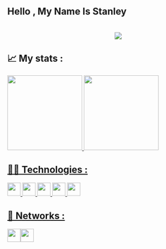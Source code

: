 

## Hello , My Name Is Stanley

<p align="center"><br>
<a href="https://github.com/DenverCoder1/readme-typing-svg"><img src="https://readme-typing-svg.herokuapp.com?font=Ubuntu&width=431&lines=Front-end+Developer;&font=Ubuntu&width=400&height=45&color=9836F7&v&size=22"></a>
</p>

## 📈 My stats :

<div style="display: inline" align="center" >
  <a href="https://github.com/Stanley-Felix-Bergamo">
  <img height="170em" src="https://github-readme-stats.vercel.app/api?username=Stanley-Felix-Bergamo&show_icons=true&theme=midnight-purple"/>
  <img height="170em" src="https://github-readme-stats.vercel.app/api/top-langs/?username=Stanley-Felix-Bergamo&layout=compact&langs_count=10&theme=midnight-purple"/>
</div>


## 👨‍💻 Technologies :
 
<div style="display: inline_block">
  <img height="30rem" src="https://img.shields.io/badge/HTML5-E34F26?style=for-the-badge&logo=html5&logoColor=white"/>
  <img height="30rem" src="https://img.shields.io/badge/CSS3-1572B6?style=for-the-badge&logo=css3&logoColor=white"/>
  <img height="30rem" src="https://img.shields.io/badge/Bootstrap-563D7C?style=for-the-badge&logo=bootstrap&logoColor=white"/>
  <img height="30rem" src="https://img.shields.io/badge/JavaScript-F7DF1E?style=for-the-badge&logo=javascript&logoColor=black"/>
  <img height="30rem" src="https://img.shields.io/badge/jQuery-0769AD?style=for-the-badge&logo=jquery&logoColor=white"/>
  <!--
  <img height="30rem" src="	https://img.shields.io/badge/Sass-CC6699?style=for-the-badge&logo=sass&logoColor=white"/>
-->
</div>

## 📧 Networks :
<div style=" display: flex;">
 <a href="https://www.linkedin.com/in/stanley-felix-bergamo/">
 <img height="30rem" src='https://img.shields.io/badge/LinkedIn-0077B5?style=for-the-badge&logo=linkedin&logoColor=white'>
 </a>
<a href="mailto:mailto:stanley.felix.bergamo@outlook.com">
 <img height="30rem" src="https://img.shields.io/badge/Microsoft_Outlook-0078D4?style=for-the-badge&logo=microsoft-outlook&logoColor=white">
</a>
</div> 






